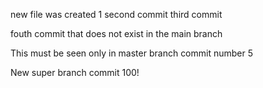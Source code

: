 new file was created 1
second commit
third commit

fouth commit that does not exist in the main branch

This must be seen only in master branch commit number 5

New super branch commit 100!

